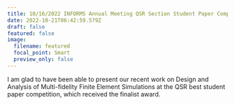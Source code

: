 ```yaml
---
title: 10/16/2022 INFORMS Annual Meeting QSR Section Student Paper Competition
date: 2022-10-21T06:42:59.579Z
draft: false
featured: false
image:
  filename: featured
  focal_point: Smart
  preview_only: false
---
```

I﻿ am glad to have been able to present our recent work on Design and Analysis of Multi-fidelity Finite Element Simulations at the QSR best student paper competition, which received the finalist award.